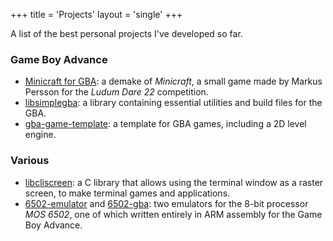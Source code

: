 +++
title = 'Projects'
layout = 'single'
+++

A list of the best personal projects I've developed so far.

### Game Boy Advance
- [Minicraft for GBA](https://github.com/Vulcalien/minicraft-gba): a
  demake of *Minicraft*, a small game made by Markus Persson for the
  *Ludum Dare 22* competition.
- [libsimplegba](https://github.com/Vulcalien/libsimplegba): a library
  containing essential utilities and build files for the GBA.
- [gba-game-template](https://github.com/Vulcalien/gba-game-template): a
  template for GBA games, including a 2D level engine.

### Various
- [libcliscreen](https://github.com/Vulcalien/libsimplegba): a C library
  that allows using the terminal window as a raster screen, to make
  terminal games and applications.
- [6502-emulator](https://github.com/Vulcalien/6502-emulator) and
  [6502-gba](https://github.com/Vulcalien/6502-gba): two emulators for
  the 8-bit processor *MOS 6502*, one of which written entirely in ARM
  assembly for the Game Boy Advance.
